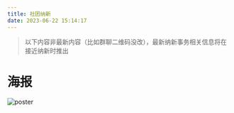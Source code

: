 ```yaml
---
title: 社团纳新
date: 2023-06-22 15:14:17
---
```


> 以下内容非最新内容（比如群聊二维码没改），最新纳新事务相关信息将在接近纳新时推出

# 海报

![poster](https://s2.loli.net/2023/06/22/XTimcSa6e92Hxv8.png)

